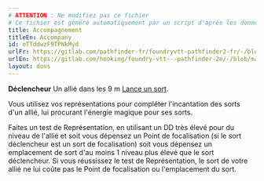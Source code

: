 ```yaml
---
# ATTENTION : Ne modifiez pas ce fichier
# Ce fichier est généré automatiquement par un script d'après les données du module Foundry VTT officiel et de sa traduction
title: Accompagnement
titleEn: Accompany
id: oTTddwzF9TPNkMyd
urlFr: https://gitlab.com/pathfinder-fr/foundryvtt-pathfinder2-fr/-/blob/master/data/feats/oTTddwzF9TPNkMyd.htm
urlEn: https://gitlab.com/hooking/foundry-vtt---pathfinder-2e/-/blob/master/packs/data/feats.db/accompany.json
layout: dons
---
```

**Déclencheur** Un allié dans les 9 m [Lance un sort](../actions/lancer-un-sort.md).

Vous utilisez vos représentations pour compléter l'incantation des sorts d'un allié, lui procurant l'énergie magique pour ses sorts.

Faites un test de Représentation, en utilisant un DD très élevé pour du niveau de l'allié et soit vous dépensez un Point de focalisation (si le sort déclencheur est un sort de focalisation) soit vous dépensez un emplacement de sort d'au moins 1 niveau plus élevé que le sort déclencheur. Si vous réussissez le test de Représentation, le sort de votre allié ne lui coûte pas le Point de focalisation ou l'emplacement du sort.
